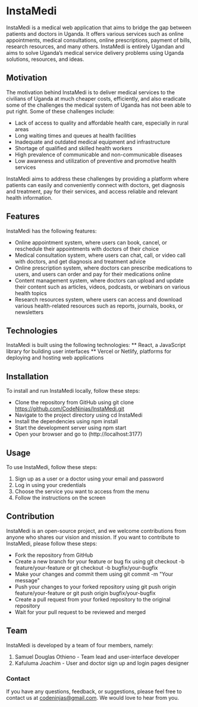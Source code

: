 # InstaMedi
InstaMedi is a medical web application that aims to bridge the gap between patients and doctors in Uganda. It offers various services such as online appointments, medical consultations, online prescriptions, payment of bills, research resources, and many others. InstaMedi is entirely Ugandan and aims to solve Uganda’s medical service delivery problems using Uganda solutions, resources, and ideas.

## Motivation
The motivation behind InstaMedi is to deliver medical services to the civilians of Uganda at much cheaper costs, efficiently, and also eradicate some of the challenges the medical system of Uganda has not been able to put right. Some of these challenges include:

- Lack of access to quality and affordable health care, especially in rural areas
- Long waiting times and queues at health facilities
- Inadequate and outdated medical equipment and infrastructure
- Shortage of qualified and skilled health workers
- High prevalence of communicable and non-communicable diseases
- Low awareness and utilization of preventive and promotive health services

InstaMedi aims to address these challenges by providing a platform where patients can easily and conveniently connect with doctors, get diagnosis and treatment, pay for their services, and access reliable and relevant health information.

## Features
InstaMedi has the following features:
- Online appointment system, where users can book, cancel, or reschedule their appointments with doctors of their choice
- Medical consultation system, where users can chat, call, or video call with doctors, and get diagnosis and treatment advice
- Online prescription system, where doctors can prescribe medications to users, and users can order and pay for their medications online
- Content management system, where doctors can upload and update their content such as articles, videos, podcasts, or webinars on various health topics
- Research resources system, where users can access and download various health-related resources such as reports, journals, books, or newsletters


## Technologies
InstaMedi is built using the following technologies:
** React, a JavaScript library for building user interfaces
** Vercel or Netlify, platforms for deploying and hosting web applications

## Installation
To install and run InstaMedi locally, follow these steps:
- Clone the repository from GitHub using git clone https://github.com/CodeNinjas/InstaMedi.git
- Navigate to the project directory using cd InstaMedi
- Install the dependencies using npm install
- Start the development server using npm start
- Open your browser and go to (http://localhost:3177)

## Usage
To use InstaMedi, follow these steps:

1. Sign up as a user or a doctor using your email and password
2. Log in using your credentials
3. Choose the service you want to access from the menu
4. Follow the instructions on the screen

## Contribution
InstaMedi is an open-source project, and we welcome contributions from anyone who shares our vision and mission. If you want to contribute to InstaMedi, please follow these steps:
- Fork the repository from GitHub
- Create a new branch for your feature or bug fix using git checkout -b feature/your-feature or git checkout -b bugfix/your-bugfix
- Make your changes and commit them using git commit -m "Your message"
- Push your changes to your forked repository using git push origin feature/your-feature or git push origin bugfix/your-bugfix
- Create a pull request from your forked repository to the original repository
- Wait for your pull request to be reviewed and merged


## Team
InstaMedi is developed by a team of four members, namely:

1. Samuel Douglas Othieno - Team lead and user-interface developer
2. Kafuluma Joachim - User and doctor sign up and login pages designer

### Contact
If you have any questions, feedback, or suggestions, please feel free to contact us at codeninjas@gmail.com. We would love to hear from you.
